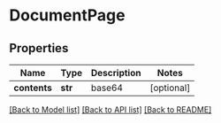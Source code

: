 # DocumentPage

## Properties
Name | Type | Description | Notes
------------ | ------------- | ------------- | -------------
**contents** | **str** | base64 | [optional] 

[[Back to Model list]](../README.md#documentation-for-models) [[Back to API list]](../README.md#documentation-for-api-endpoints) [[Back to README]](../README.md)


